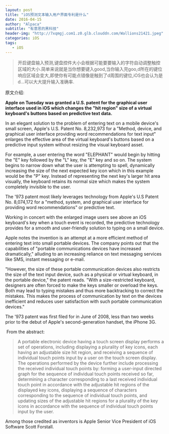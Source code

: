 ```yaml
---
layout: post
title: "iOS预测文本输入用户界面专利是什么"
date: 2016-04-15
author: "Alpaca"
subtitle: "有意思的黑科技"
header-img: "http://7xqmgj.com1.z0.glb.clouddn.com/Wallions21421.jpeg"
categories: iOS
tags:
   - iOS
---
```

> 开启键盘输入预测,键盘控件大小会根据可能要要输入的字符自动调整触控区域的大小.简单来说就是当你想要键入good,当你输入完goo,d所在的键位响应区域会变大,即使你有可能点错像是触到了d周围的键位,iOS也会认为是d...可以大大提升输入准确率.    



原文介绍:

**Apple on Tuesday was granted a U.S. patent for the graphical user interface used in iOS which changes the "hit region" size of a virtual keyboard's buttons based on predictive text data.**

In an elegant solution to the problem of entering text on a mobile device's small screen, Apple's U.S. Patent No. 8,232,973 for a "Method, device, and graphical user interface providing word recommendations for text input" enlarges the effective area of the virtual keyboard's buttons based on a predictive input system without resizing the visual keyboard asset. 

For example, a user entering the word "ELEPHANT" would begin by hitting the "E" key followed by the "L" key, the "E" key and so on. The system begins to narrow down what the user is attempting to spell, dynamically increasing the size of the next expected key icon which in this example would be the "P" key. Instead of representing the next key's larger hit area visually, the keyboard retains its normal size which makes the system completely invisible to the user. 

The '973 patent most likely leverages technology from Apple's U.S Patent No. 8,074,172 for a "method, system, and graphical user interface for providing word recommendations" or predictive text.

Working in concert with the enlarged image users see above an iOS keyboard's key when a touch event is recorded, the predictive technology provides for a smooth and user-friendly solution to typing on a small device.

Apple notes the invention is an attempt at a more efficient method of entering text into small portable devices. The company points out that the capabilities of "portable communications devices have increased dramatically," alluding to an increasing reliance on text messaging services like SMS, instant messaging or e-mail. 

"However, the size of these portable communication devices also restricts the size of the text input device, such as a physical or virtual keyboard, in the portable device," the patent reads. "With a size-restricted keyboard, designers are often forced to make the keys smaller or overload the keys. Both may lead to typing mistakes and thus more backtracking to correct the mistakes. This makes the process of communication by text on the devices inefficient and reduces user satisfaction with such portable communication devices." 

The '973 patent was first filed for in June of 2008, less than two weeks prior to the debut of Apple's second-generation handset, the iPhone 3G.   

<img src="http://photos.appleinsidercdn.com/12.07.31-TextPatent.png" alt="" class="shadow"/>  
From the abstract: 

> A portable electronic device having a touch screen display performs a set of operations, including displaying a plurality of key icons, each having an adjustable size hit region, and receiving a sequence of individual touch points input by a user on the touch screen display. The operations performed by the device further include processing the received individual touch points by: forming a user-input directed graph for the sequence of individual touch points received so far, determining a character corresponding to a last received individual touch point in accordance with the adjustable hit regions of the displayed key icons, displaying a sequence of characters corresponding to the sequence of individual touch points, and updating sizes of the adjustable hit regions for a plurality of the key icons in accordance with the sequence of individual touch points input by the user.    



Among those credited as inventors is Apple Senior Vice President of iOS Software Scott Forstall.

